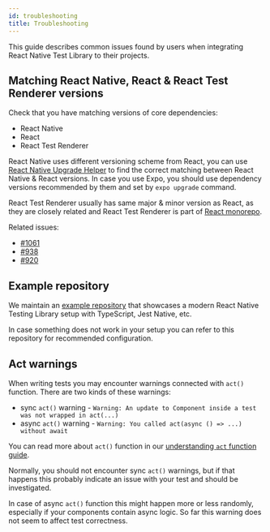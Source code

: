 ```yaml
---
id: troubleshooting
title: Troubleshooting
---
```


This guide describes common issues found by users when integrating React Native Test Library to their projects.

## Matching React Native, React & React Test Renderer versions

Check that you have matching versions of core dependencies:
- React Native
- React
- React Test Renderer

React Native uses different versioning scheme from React, you can use [React Native Upgrade Helper](https://react-native-community.github.io/upgrade-helper/) to find the correct matching between React Native & React versions. In case you use Expo, you should use dependency versions recommended by them and set by `expo upgrade` command.

React Test Renderer usually has same major & minor version as React, as they are closely related and React Test Renderer is part of [React monorepo](https://github.com/facebook/react).

Related issues:
- [#1061](https://github.com/callstack/react-native-testing-library/issues/1061)
- [#938](https://github.com/callstack/react-native-testing-library/issues/938)
- [#920](https://github.com/callstack/react-native-testing-library/issues/920)

## Example repository

We maintain an [example repository](https://github.com/callstack/react-native-testing-library/tree/main/examples/basic) that showcases a modern React Native Testing Library setup with TypeScript, Jest Native, etc.

In case something does not work in your setup you can refer to this repository for recommended configuration.

## Act warnings

When writing tests you may encounter warnings connected with `act()` function. There are two kinds of these warnings:

* sync `act()` warning - `Warning: An update to Component inside a test was not wrapped in act(...)`
* async `act()` warning - `Warning: You called act(async () => ...) without await`

You can read more about `act()` function in our [understanding `act` function guide](https://callstack.github.io/react-native-testing-library/docs/understanding-act).

Normally, you should not encounter sync `act()` warnings, but if that happens this  probably indicate an issue with your test and should be investigated.

In case of async `act()` function this might happen more or less randomly, especially if your components contain async logic. So far this warning does not seem to affect test correctness.
